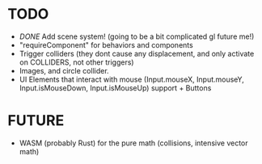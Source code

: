 # TODO

- *DONE* Add scene system! (going to be a bit complicated gl future me!)
- "requireComponent" for behaviors and components
- Trigger colliders (they dont cause any displacement, and only activate on COLLIDERS, not other triggers)
- Images, and circle collider.
- UI Elements that interact with mouse (Input.mouseX, Input.mouseY, Input.isMouseDown, Input.isMouseUp) support + Buttons

# FUTURE

- WASM (probably Rust) for the pure math (collisions, intensive vector math)
